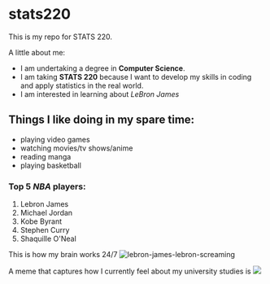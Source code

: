 # stats220

This is my repo for STATS 220. 

A little about me:

- I am undertaking a degree in **Computer Science**.
- I am taking **STATS 220** because I want to develop my skills in coding and apply statistics in the real world.
- I am interested in learning about *LeBron James*

## Things I like doing in my spare time:
* playing video games
* watching movies/tv shows/anime
* reading manga
* playing basketball

### Top 5 *NBA* players:
1. Lebron James
2. Michael Jordan
3. Kobe Byrant
4. Stephen Curry
5. Shaquille O'Neal

This is how my brain works 24/7 ![lebron-james-lebron-screaming](https://github.com/user-attachments/assets/c36e358c-c192-4739-ac26-16d53be63590)

A meme that captures how I currently feel about my university studies is ![](https://c.tenor.com/8druEACXtX8AAAAd/tenor.gif)
